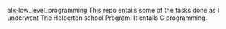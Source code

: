  alx-low_level_programming
This repo entails some of the tasks done as I underwent The Holberton school Program.
It entails C programming.
